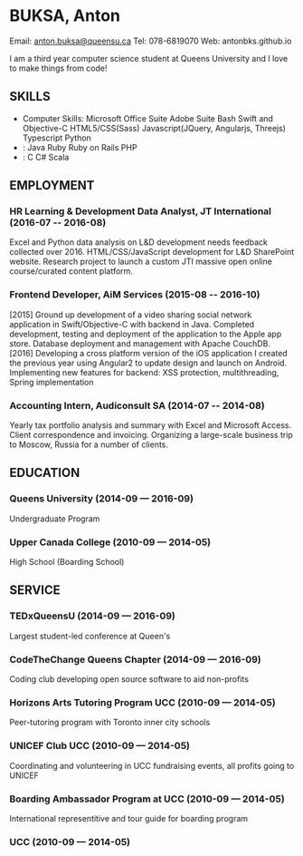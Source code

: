 BUKSA, Anton
============
Email: anton.buksa@queensu.ca
Tel: 078-6819070
Web: antonbks.github.io

I am a third year computer science student at Queens University and I love to make things from code!

## SKILLS

  - Computer Skills: Microsoft Office Suite Adobe Suite Bash Swift and Objective-C HTML5/CSS(Sass) Javascript(JQuery, Angularjs, Threejs) Typescript Python 
  - : Java Ruby Ruby on Rails PHP 
  - : C C# Scala 

## EMPLOYMENT

### HR Learning & Development Data Analyst, JT International (2016-07 -- 2016-08)
Excel and Python data analysis on L&D development needs feedback collected over 2016. HTML/CSS/JavaScript development for L&D SharePoint website. Research project to launch a custom JTI massive open online course/curated content platform.

### Frontend Developer, AiM Services (2015-08 -- 2016-10)
[2015] Ground up development of a video sharing social network application in Swift/Objective-C with backend in Java.
Completed development, testing and deployment of the application to the Apple app store.
Database deployment and management with Apache CouchDB.
 [2016] Developing a cross platform version of the iOS application I created the previous year using Angular2 to update design and launch on Android.
Implementing new features for backend: XSS protection, multithreading, Spring implementation

### Accounting Intern, Audiconsult SA (2014-07 -- 2014-08)
Yearly tax portfolio analysis and summary with Excel and Microsoft Access. Client correspondence and invoicing. Organizing a large-scale business trip to Moscow, Russia for a number of clients.


## EDUCATION

### Queens University (2014-09 — 2016-09)
Undergraduate Program

### Upper Canada College (2010-09 — 2014-05)
High School (Boarding School)


## SERVICE

### TEDxQueensU (2014-09 — 2016-09)
Largest student-led conference at Queen's

### CodeTheChange Queens Chapter (2014-09 — 2016-09)
Coding club developing open source software to aid non-profits

### Horizons Arts Tutoring Program UCC (2010-09 — 2014-05)
Peer-tutoring program with Toronto inner city schools

### UNICEF Club UCC (2010-09 — 2014-05)
Coordinating and volunteering in UCC fundraising events, all profits going to UNICEF

### Boarding Ambassador Program at UCC (2010-09 — 2014-05)
International representitive and tour guide for boarding program

### UCC (2010-09 — 2014-05)


